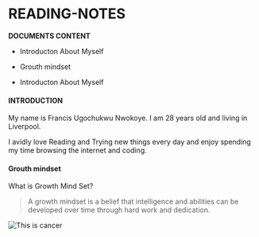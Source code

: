 # READING-NOTES

**DOCUMENTS CONTENT**

- Introducton About Myself

- Grouth mindset
 

- Introducton About Myself
#### INTRODUCTION


  My name is Francis Ugochukwu Nwokoye. I am 28 years old and living in Liverpool. 
  
  
  I avidly love Reading and Trying new things every day and enjoy spending my time browsing the internet and coding.

#### Grouth mindset


 What is Growth Mind Set?

> A growth mindset is a belief that intelligence and abilities can be developed over time through hard work and dedication.



![This is cancer]([https://i.etsystatic.com/13923492/r/il/2296a4/2137467156/il_fullxfull.2137467156_j43y.jpg](https://cdn.worldvectorlogo.com/logos/ca-a-loco.svg))
